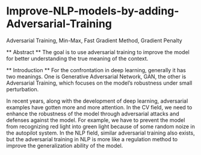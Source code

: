 # Improve-NLP-models-by-adding-Adversarial-Training
Adversarial Training, Min-Max, Fast Gradient Method, Gradient Penalty

** Abstract **
The goal is to use adversarial training to improve the model for better understanding the true meaning of the context.

** Introduction **
For the confrontation in deep learning, generally it has two meanings. One is Generative Adversarial Network, GAN, the other is Adversarial Training, which focuses on the model’s robustness under small perturbation.

In recent years, along with the development of deep learning, adversarial examples have gotten more and more attention. In the CV field, we need to enhance the robustness of the model through adversarial attacks and defenses against the model. For example, we have to prevent the model from recognizing red light into green light because of some random noize in the autopilot system. In the NLP field, similar adversarial training also exists, but the adversarial training in NLP is more like a regulation method to improve the generalization ability of the model.
